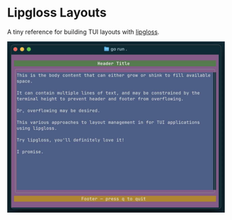 # Lipgloss Layouts
A tiny reference for building TUI layouts with [lipgloss](https://github.com/charmbracelet/lipgloss).

![Lipgloss Layouts](lipgloss-layouts.jpg)

